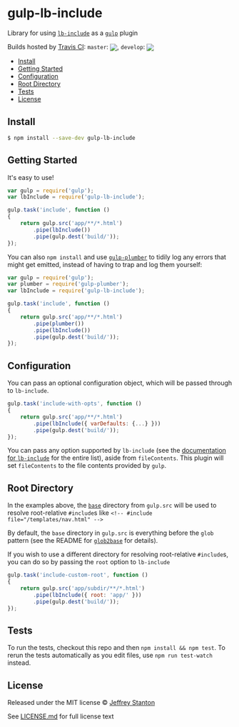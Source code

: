 # gulp-lb-include

Library for using [`lb-include`](https://github.com/jffry/lb-include) as a [`gulp`](https://github.com/gulpjs/gulp) plugin

Builds hosted by [Travis CI](https://travis-ci.org/jffry/gulp-lb-include):
`master`: [<img src="https://api.travis-ci.org/jffry/gulp-lb-include.svg?branch=master" valign="middle" />](https://travis-ci.org/jffry/gulp-lb-include),
`develop`: [<img src="https://api.travis-ci.org/jffry/gulp-lb-include.svg?branch=develop" valign="middle" />](https://travis-ci.org/jffry/gulp-lb-include)


* [Install](#install)
* [Getting Started](#getting-started)
* [Configuration](#configuration)
* [Root Directory](#root-directory)
* [Tests](#tests)
* [License](#license)


## Install

```sh
$ npm install --save-dev gulp-lb-include
```

## Getting Started

It's easy to use!

```js
var gulp = require('gulp');
var lbInclude = require('gulp-lb-include');

gulp.task('include', function ()
{
    return gulp.src('app/**/*.html')
        .pipe(lbInclude())
        .pipe(gulp.dest('build/'));
});
```

You can also `npm install` and use [`gulp-plumber`](https://github.com/floatdrop/gulp-plumber) to tidily log
any errors that might get emitted, instead of having to trap and log them yourself:

```js
var gulp = require('gulp');
var plumber = require('gulp-plumber');
var lbInclude = require('gulp-lb-include');

gulp.task('include', function ()
{
    return gulp.src('app/**/*.html')
        .pipe(plumber())
        .pipe(lbInclude())
        .pipe(gulp.dest('build/'));
});
```

## Configuration

You can pass an optional configuration object, which will be passed through to `lb-include`.

```js
gulp.task('include-with-opts', function ()
{
    return gulp.src('app/**/*.html')
        .pipe(lbInclude({ varDefaults: {...} }))
        .pipe(gulp.dest('build/'));
});
```

You can pass any option supported by `lb-include` (see the [documentation for `lb-include`](https://github.com/jffry/lb-include)
for the entire list), aside from `fileContents`.  This plugin will set `fileContents` to the file contents provided by `gulp`.

## Root Directory

In the examples above, the [`base`](https://github.com/wearefractal/glob-stream#options) directory
from `gulp.src` will be used to resolve root-relative `#include`s like `<!-- #include file="/templates/nav.html" -->`

By default, the `base` directory in `gulp.src` is everything before the `glob` pattern (see the README for
[`glob2base`](https://github.com/wearefractal/glob2base) for details).

If you wish to use a different directory for resolving root-relative `#include`s, you can do so by passing
the `root` option to `lb-include` 

```js
gulp.task('include-custom-root', function ()
{
    return gulp.src('app/subdir/**/*.html')
        .pipe(lbInclude({ root: 'app/' }))
        .pipe(gulp.dest('build/'));
});
```

## Tests

To run the tests, checkout this repo and then `npm install && npm test`.
To rerun the tests automatically as you edit files, use `npm run test-watch` instead.


## License

Released under the MIT license © [Jeffrey Stanton](https://github.com/jffry)

See [LICENSE.md](LICENSE.md) for full license text
